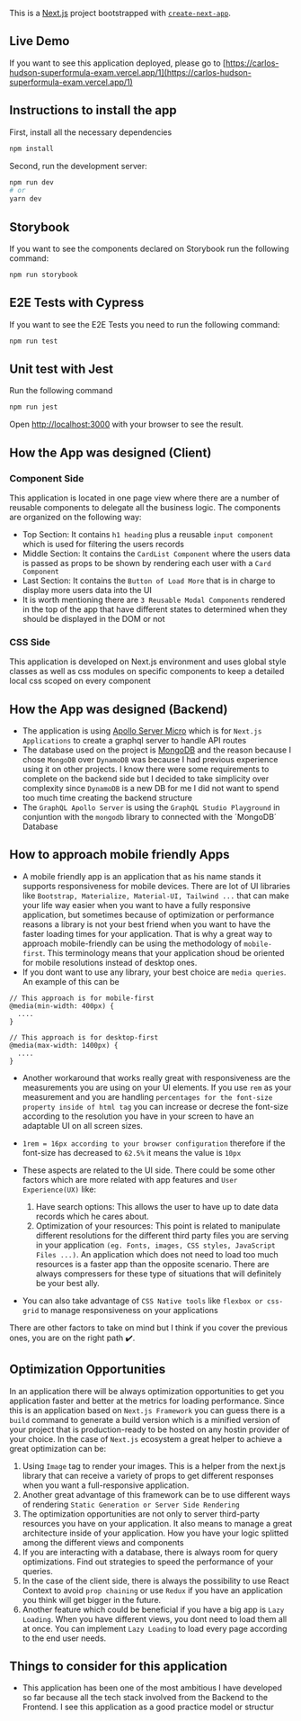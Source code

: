 This is a [Next.js](https://nextjs.org/) project bootstrapped with [`create-next-app`](https://github.com/vercel/next.js/tree/canary/packages/create-next-app).

## Live Demo
If you want to see this application deployed, please go to [https://carlos-hudson-superformula-exam.vercel.app/1](https://carlos-hudson-superformula-exam.vercel.app/1)

## Instructions to install the app
First, install all the necessary dependencies
```bash
npm install
```
Second, run the development server:

```bash
npm run dev
# or
yarn dev
```

## Storybook

If you want to see the components declared on Storybook run the following command:
```bash
npm run storybook
```

## E2E Tests with Cypress

If you want to see the E2E Tests you need to run the following command:
```bash
npm run test
```

## Unit test with Jest

Run the following command
```bash
npm run jest
```


Open [http://localhost:3000](http://localhost:3000) with your browser to see the result.

## How the App was designed (Client)
### Component Side
This application is located in one page view where there are a number of reusable components to delegate all the business logic.
The components are organized on the following way:
  - Top Section: It contains `h1 heading` plus a reusable `input component` which is used for filtering the users records
  - Middle Section: It contains the `CardList Component` where the users data is passed as props to be shown by rendering each user with a `Card Component`
  - Last Section: It contains the `Button of Load More` that is in charge to display more users data into the UI
  - It is worth mentioning there are `3 Reusable Modal Components` rendered in the top of the app that have different states to determined when they should be displayed in the DOM or not
### CSS Side
This application is developed on Next.js environment and uses global style classes as well as css modules on specific components to keep a detailed local css scoped on every component

## How the App was designed (Backend)
- The application is using [Apollo Server Micro](https://www.npmjs.com/package/apollo-server-micro) which is for `Next.js Applications` to create a graphql server to handle API routes
- The database used on the project is [MongoDB](https://www.mongodb.com/es) and the reason because I chose `MongoDB` over `DynamoDB` was because I had previous experience using it on other projects. I know there were some requirements to complete on the backend side but I decided to take simplicity over complexity since `DynamoDB` is a new DB for me I did not want to spend too much time creating the backend structure
- The `GraphQL Apollo Server` is using the `GraphQL Studio Playground` in conjuntion with the `mongodb` library to connected with the ´MongoDB´ Database

## How to approach mobile friendly Apps
- A mobile friendly app is an application that as his name stands it supports responsiveness for mobile devices. There are lot of UI libraries like `Bootstrap, Materialize, Material-UI, Tailwind ...` that can make your life way easier when you want to have a fully responsive application, but sometimes because of optimization or performance reasons a library is not your best friend when you want to have the faster loading times for your application. That is why a great way to approach mobile-friendly can be using the methodology of `mobile-first`. This terminology means that your application shoud be oriented for mobile resolutions instead of desktop ones.
- If you dont want to use any library, your best choice are `media queries`. An example of this can be
```
// This approach is for mobile-first
@media(min-width: 400px) {
  ....
}

// This approach is for desktop-first
@media(max-width: 1400px) {
  ....
}
```
- Another workaround that works really great with responsiveness are the measurements you are using on your UI elements. If you use `rem` as your measurement and you are handling `percentages for the font-size property inside of html tag` you can increase or decrese the font-size according to the resolution you have in your screen to have an adaptable UI on all screen sizes.

- `1rem = 16px according to your browser configuration` therefore if the font-size has decreased to `62.5%` it means the value is `10px`
- These aspects are related to the UI side. There could be some other factors which are more related with app features and `User Experience(UX)` like:
    1. Have search options: This allows the user to have up to date data records which he cares about.
    2. Optimization of your resources: This point is related to manipulate different resolutions for the different third party files you are serving in your application `(eg. Fonts, images, CSS styles, JavaScript Files ...)`. An application which does not need to load too much resources is a faster app than the opposite scenario. There are always compressers for these type of situations that will definitely be your best ally.
- You can also take advantage of `CSS Native tools` like `flexbox or css-grid` to manage responsiveness on your applications

There are other factors to take on mind but I think if you cover the previous ones, you are on the right path ✔️.

## Optimization Opportunities
In an application there will be always optimization opportunities to get you application faster and better at the metrics for loading performance. Since this is an application based on `Next.js Framework` you can guess there is a `build` command to generate a build version which is a minified version of your project that is production-ready to be hosted on any hostin provider of your choice. In the case of `Next.js` ecosystem a great helper to achieve a great optimization can be:
1. Using `Image` tag to render your images. This is a helper from the next.js library that can receive a variety of props to get different responses when you want a full-responsive application.
2. Another great advantage of this framework can be to use different ways of rendering `Static Generation or Server Side Rendering`
3. The optimization opportunities are not only to server third-party resources you have on your application. It also means to manage a great architecture inside of your application. How you have your logic splitted among the different views and components
4. If you are interacting with a database, there is always room for query optimizations. Find out strategies to speed the performance of your queries.
5. In the case of the client side, there is always the possibility to use React Context to avoid `prop chaining` or use `Redux` if you have an application you think will get bigger in the future.
6. Another feature which could be beneficial if you have a big app is `Lazy Loading`. When you have different views, you dont need to load them all at once. You can implement `Lazy Loading` to load every page according to the end user needs.

## Things to consider for this application
- This application has been one of the most ambitious I have developed so far because all the tech stack involved from the Backend to the Frontend. I see this application as a good practice model or structur




